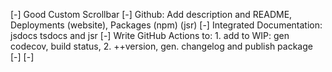 [-] Good Custom Scrollbar
[-] Github: Add description and README, Deployments (website), Packages (npm) (jsr)
[-] Integrated Documentation: jsdocs tsdocs and jsr
[-] Write GitHub Actions to: 1. add to WIP: gen codecov, build status, 2. ++version, gen. changelog and publish package
[-]
[-]
